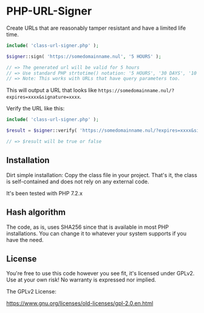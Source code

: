# PHP-URL-Signer
Create URLs that are reasonably tamper resistant and have a limited life time.

```php
include( 'class-url-signer.php' );

$signer::sign( 'https://somedomainname.nul', '5 HOURS' );

// => The generated url will be valid for 5 hours
// => Use standard PHP strtotime() notation: '5 HOURS', '30 DAYS', '10 MINUTES', etc
// => Note: This works with URLs that have query parameters too. 
```
This will output a URL that looks like `https://somedomainname.nul/?expires=xxxx&signature=xxxx`.

Verify the URL like this: 

```php
include( 'class-url-signer.php' );

$result = $signer::verify( 'https://somedomainname.nul/?expires=xxxx&signature=xxxx' );

// => $result will be true or false
```

## Installation

Dirt simple installation: Copy the class file in your project. That's it, the class is self-contained and does not rely on any external code. 

It's been tested with PHP 7.2.x

## Hash algorithm

The code, as is, uses SHA256 since that is available in most PHP installations. You can change it to whatever your system supports if you have the need. 

## License
You're free to use this code however you see fit, it's licensed under GPLv2. Use at your own risk! No warranty is expressed nor implied.

The GPLv2 License:

https://www.gnu.org/licenses/old-licenses/gpl-2.0.en.html
